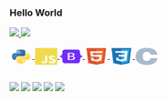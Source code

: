 ### Hello World

<a href="https://github.com/DiegoBreskovit">
  <img height="100em" src="https://github-readme-stats.vercel.app/api?username=DiegoBreskovit&theme=radical&show_icons=true"/>
  <img height="100em" src="https://github-readme-stats-eight-theta.vercel.app/api/top-langs/?username=DiegoBreskovit&layout=compact&langs_count=8&theme=radical"/>
<div style="display: inline_block"><br>


<img align="center"  height="30" width="40" src="https://raw.githubusercontent.com/devicons/devicon/master/icons/python/python-original.svg">

<img align="center"  height="30" width="40" src="https://raw.githubusercontent.com/devicons/devicon/master/icons/javascript/javascript-plain.svg">

<img align="center"  height="30" width="40" src="https://raw.githubusercontent.com/devicons/devicon/master/icons/bootstrap/bootstrap-plain.svg">

<img align="center"  height="30" width="40" src="https://raw.githubusercontent.com/devicons/devicon/master/icons/html5/html5-original.svg">

<img align="center"  height="30" width="40" src="https://raw.githubusercontent.com/devicons/devicon/master/icons/css3/css3-original.svg">

<img align="center"  height="30" width="40" src="https://raw.githubusercontent.com/devicons/devicon/master/icons/c/c-original.svg">


</div>
  
  ##
  
  <div>

  
  <a href="https://codepen.io/diegobreskovit"><img src="https://img.shields.io/badge/codepen-1a1b27?style=for-the-badge&logo=codepen&logoColor=9644CD" target="_blank"></a>
  <a href=""><img src="https://img.shields.io/badge/Email-1a1b27?style=for-the-badge&logo=gmail&logoColor=9644CD" target="_blank"></a>
  <a href="https://github.com/DiegoBreskovit"><img src="https://img.shields.io/badge/github-1a1b27?style=for-the-badge&logo=github&logoColor=9644CD" target="_blank"></a>
  <a href = "https://twitter.com/dBreskovit"><img src="https://img.shields.io/badge/Twitter-1a1b27?style=for-the-badge&logo=twitter&logoColor=9644CD" target="_blank"></a>
  <a href="https://youtu.be/dQw4w9WgXcQ"><img src="https://img.shields.io/badge/Whatsapp-1a1b27?style=for-the-badge&logo=whatsapp&logoColor=9644CD" target="_blank"></a>






</div>



